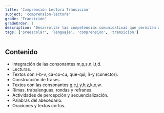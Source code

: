 ```yaml
---
title: 'Comprensión Lectora Transición'
subject: 'comprension-lectora'  
grade: 'Transición'
gradeOrder: 1
description: 'Desarrollar las competencias comunicativas que permitan asumir los desafíos del siglo XXI, participando activamente, a través de un lenguaje articulado que le permita interactuar con la sociedad.'
tags: ['preescolar', 'lenguaje', 'comprension', 'transicion']
---
```


## Contenido

* Integración de las consonantes m,p,s,n,l,t,d.
* Lecturas.
* Textos con r-b-v, ca-co-cu, que-qui, ñ-y (conector).
* Construcción de frases.
* Textos con las consonantes g,c,j,y,h,z,k,x,w.
* Rimas, trabalenguas, rondas y refranes.
* Actividades de percepción y secuencialización.
* Palabras del abecedario.
* Oraciones y textos cortos.
